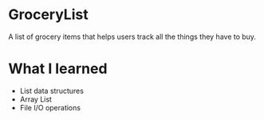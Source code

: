 # GroceryList
A list of grocery items that helps users track all the things they have to buy.

# What I learned
- List data structures
- Array List
- File I/O operations
